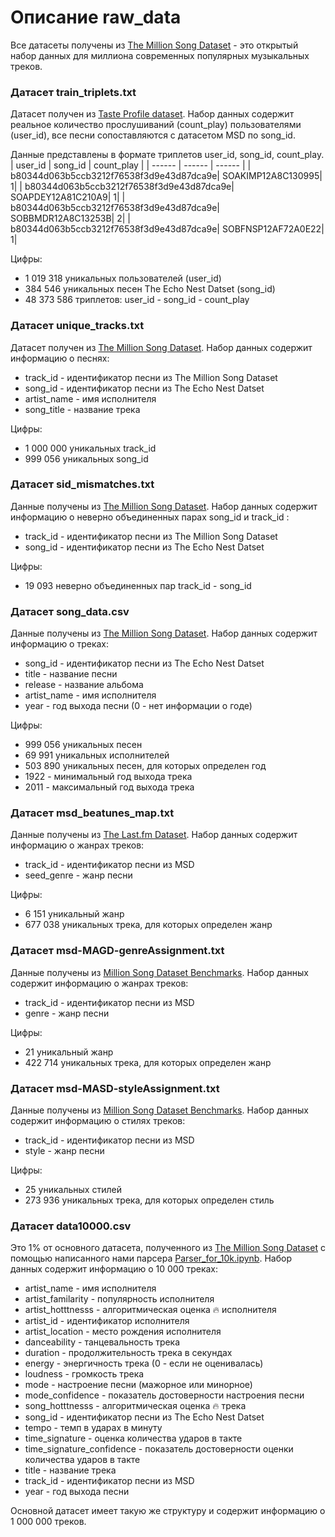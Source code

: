 # Описание raw_data
Все датасеты получены из [The Million Song Dataset](http://millionsongdataset.com/) - это открытый набор данных для миллиона современных популярных музыкальных треков.

### Датасет train_triplets.txt
Датасет получен из [Taste Profile dataset](http://millionsongdataset.com/tasteprofile/). Набор данных содержит реальное количество прослушиваний (count_play) пользователями (user_id), все песни сопоставляются с датасетом MSD по song_id.

Данные представлены в формате триплетов user_id, song_id, count_play.
| user_id | song_id | count_play |
| ------ | ------ | ------ |
| b80344d063b5ccb3212f76538f3d9e43d87dca9e|	SOAKIMP12A8C130995|	1|
| b80344d063b5ccb3212f76538f3d9e43d87dca9e|	SOAPDEY12A81C210A9|	1|
| b80344d063b5ccb3212f76538f3d9e43d87dca9e|	SOBBMDR12A8C13253B|	2|
| b80344d063b5ccb3212f76538f3d9e43d87dca9e|	SOBFNSP12AF72A0E22|	1|

Цифры:
- 1 019 318 уникальных пользователей (user_id)
- 384 546 уникальных песен The Echo Nest Datset (song_id)
- 48 373 586 триплетов: user_id - song_id - count_play


### Датасет unique_tracks.txt
Датасет получен из [The Million Song Dataset](http://millionsongdataset.com/sites/default/files/AdditionalFiles/unique_tracks.txt). Набор данных содержит информацию о песнях:
- track_id - идентификатор песни из The Million Song Dataset
- song_id - идентификатор песни из The Echo Nest Datset
- artist_name - имя исполнителя
- song_title - название трека

Цифры:
- 1 000 000 уникальных track_id
- 999 056 уникальных song_id


### Датасет sid_mismatches.txt
Данные получены из [The Million Song Dataset](http://millionsongdataset.com/sites/default/files/tasteprofile/sid_mismatches.txt). Набор данных содержит информацию о неверно объединенных парах song_id и track_id :
- track_id - идентификатор песни из The Million Song Dataset
- song_id - идентификатор песни из The Echo Nest Datset

Цифры:
- 19 093 неверно объединенных пар track_id - song_id


### Датасет song_data.csv
Данные получены из [The Million Song Dataset](http://millionsongdataset.com/sites/default/files/tasteprofile/sid_mismatches.txt). Набор данных содержит информацию о треках:
- song_id - идентификатор песни из The Echo Nest Datset
- title - название песни
- release - название альбома
- artist_name - имя исполнителя
- year - год выхода песни (0 - нет информации о годе)

Цифры:
- 999 056 уникальных песен
- 69 991 уникальных исполнителей
- 503 890 уникальных песен, для которых определен год
- 1922 - минимальный год выхода трека
- 2011 - максимальный год выхода трека


### Датасет msd_beatunes_map.txt
Данные получены из [The Last.fm Dataset](http://millionsongdataset.com/lastfm/). Набор данных содержит информацию о жанрах треков:
- track_id - идентификатор песни из MSD
- seed_genre - жанр песни

Цифры:
- 6 151 уникальный жанр
- 677 038 уникальных трека, для которых определен жанр

### Датасет msd-MAGD-genreAssignment.txt
Данные получены из [Million Song Dataset Benchmarks](http://www.ifs.tuwien.ac.at/mir/msd/partitions/msd-MAGD-genreAssignment.cls). Набор данных содержит информацию о жанрах треков:
- track_id - идентификатор песни из MSD
- genre - жанр песни

Цифры:
- 21 уникальный жанр
- 422 714 уникальных трека, для которых определен жанр
  
  

### Датасет msd-MASD-styleAssignment.txt
Данные получены из [Million Song Dataset Benchmarks](http://www.ifs.tuwien.ac.at/mir/msd/partitions/msd-MASD-styleAssignment.cls). Набор данных содержит информацию о стилях треков:
- track_id - идентификатор песни из MSD
- style - жанр песни

Цифры:
- 25 уникальных стилей
- 273 936 уникальных трека, для которых определен стиль

### Датасет data10000.csv
Это 1% от основного датасета, полученного из [The Million Song Dataset](http://www.millionsongdataset.com/pages/getting-dataset/#subset) с помощью написанного нами парсера [Parser_for_10k.ipynb](https://github.com/shiryaevva/RecSysYearProject/blob/main/hse_rec_sys/notebooks/Parser_for_10k.ipynb). Набор данных содержит информацию о 10 000 треках:
- artist_name - имя исполнителя
- artist_familarity - популярность исполнителя
- artist_hotttnesss -  алгоритмическая оценка 🔥 исполнителя
- artist_id - идентификатор исполнителя
- artist_location - место рождения исполнителя
- danceability - танцевальность трека
- duration - продолжительность трека в секундах
- energy - энергичность трека (0 - если не оценивалась)
- loudness - громкость трека
- mode - настроение песни (мажорное или минорное)
- mode_confidence - показатель достоверности настроения песни
- song_hotttnesss -  алгоритмическая оценка 🔥 трека
- song_id - идентификатор песни из The Echo Nest Datset
- tempo - темп в ударах в минуту
- time_signature - оценка количества ударов в такте
- time_signature_confidence - показатель достоверности оценки количества ударов в такте
- title - название трека
- track_id - идентификатор песни из MSD
- year - год выхода песни

Основной датасет имеет такую же структуру и содержит информацию о 1 000 000 треков.
